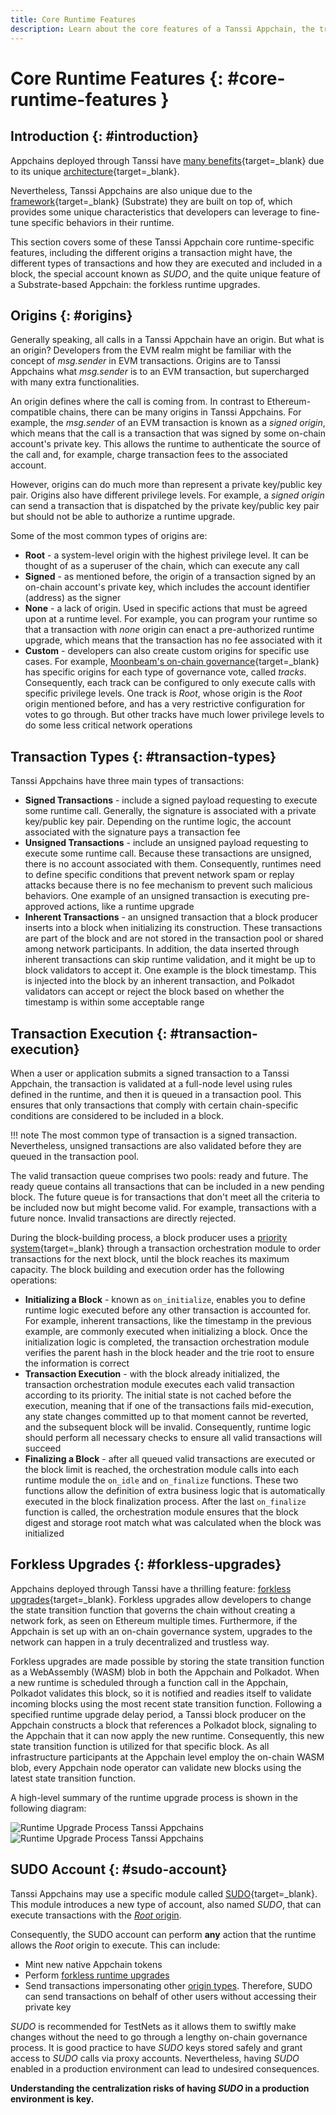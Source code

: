 ```yaml
---
title: Core Runtime Features
description: Learn about the core features of a Tanssi Appchain, the transactions types, how they are executed and included in a block, and the forkless runtime upgrades
---
```


# Core Runtime Features {: #core-runtime-features }

## Introduction {: #introduction}

Appchains deployed through Tanssi have [many benefits](/learn/tanssi/overview/#what-tanssi-provides){target=\_blank} due to its unique [architecture](/learn/tanssi/overview/#tanssi-architecture){target=\_blank}.

Nevertheless, Tanssi Appchains are also unique due to the [framework](/learn/framework/){target=\_blank} (Substrate) they are built on top of, which provides some unique characteristics that developers can leverage to fine-tune specific behaviors in their runtime.

This section covers some of these Tanssi Appchain core runtime-specific features, including the different origins a transaction might have, the different types of transactions and how they are executed and included in a block, the special account known as _SUDO_, and the quite unique feature of a Substrate-based Appchain: the forkless runtime upgrades.

## Origins {: #origins}

Generally speaking, all calls in a Tanssi Appchain have an origin. But what is an origin? Developers from the EVM realm might be familiar with the concept of _msg.sender_ in EVM transactions. Origins are to Tanssi Appchains what _msg.sender_ is to an EVM transaction, but supercharged with many extra functionalities.

An origin defines where the call is coming from. In contrast to Ethereum-compatible chains, there can be many origins in Tanssi Appchains. For example, the _msg.sender_ of an EVM transaction is known as a _signed origin_, which means that the call is a transaction that was signed by some on-chain account's private key. This allows the runtime to authenticate the source of the call and, for example, charge transaction fees to the associated account.

However, origins can do much more than represent a private key/public key pair. Origins also have different privilege levels. For example, a _signed origin_ can send a transaction that is dispatched by the private key/public key pair but should not be able to authorize a runtime upgrade. 

Some of the most common types of origins are:

- **Root** - a system-level origin with the highest privilege level. It can be thought of as a superuser of the chain, which can execute any call
- **Signed** - as mentioned before, the origin of a transaction signed by an on-chain account's private key, which includes the account identifier (address) as the signer
- **None** - a lack of origin. Used in specific actions that must be agreed upon at a runtime level. For example, you can program your runtime so that a transaction with _none_  origin can enact a pre-authorized runtime upgrade, which means that the transaction has no fee associated with it
- **Custom** - developers can also create custom origins for specific use cases. For example, [Moonbeam's on-chain governance](https://docs.moonbeam.network/learn/features/governance/){target=\_blank} has specific origins for each type of governance vote, called _tracks_. Consequently, each track can be configured to only execute calls with specific privilege levels. One track is _Root_, whose origin is the _Root_ origin mentioned before, and has a very restrictive configuration for votes to go through. But other tracks have much lower privilege levels to do some less critical network operations

## Transaction Types {: #transaction-types}

Tanssi Appchains have three main types of transactions:

- **Signed Transactions** - include a signed payload requesting to execute some runtime call. Generally, the signature is associated with a private key/public key pair. Depending on the runtime logic, the account associated with the signature pays a transaction fee
- **Unsigned Transactions** - include an unsigned payload requesting to execute some runtime call. Because these transactions are unsigned, there is no account associated with them. Consequently, runtimes need to define specific conditions that prevent network spam or replay attacks because there is no fee mechanism to prevent such malicious behaviors. One example of an unsigned transaction is executing pre-approved actions, like a runtime upgrade
- **Inherent Transactions** - an unsigned transaction that a block producer inserts into a block when initializing its construction. These transactions are part of the block and are not stored in the transaction pool or shared among network participants. In addition, the data inserted through inherent transactions can skip runtime validation, and it might be up to block validators to accept it. One example is the block timestamp. This is injected into the block by an inherent transaction, and Polkadot validators can accept or reject the block based on whether the timestamp is within some acceptable range

## Transaction Execution {: #transaction-execution}

When a user or application submits a signed transaction to a Tanssi Appchain, the transaction is validated at a full-node level using rules defined in the runtime, and then it is queued in a transaction pool. This ensures that only transactions that comply with certain chain-specific conditions are considered to be included in a block.

!!! note
    The most common type of transaction is a signed transaction. Nevertheless, unsigned transactions are also validated before they are queued in the transaction pool.

The valid transaction queue comprises two pools: ready and future. The ready queue contains all transactions that can be included in a new pending block. The future queue is for transactions that don't meet all the criteria to be included now but might become valid. For example, transactions with a future nonce. Invalid transactions are directly rejected.

During the block-building process, a block producer uses a [priority system](https://github.com/paritytech/substrate/blob/fb24fda76d613305ebb2e5728c75362c94b64aa1/frame/transaction-payment/src/lib.rs#L614-L681){target=\_blank} through a transaction orchestration module to order transactions for the next block, until the block reaches its maximum capacity. The block building and execution order has the following operations:

- **Initializing a Block** - known as `on_initialize`,  enables you to define runtime logic executed before any other transaction is accounted for. For example, inherent transactions, like the timestamp in the previous example, are commonly executed when initializing a block. Once the initialization logic is completed, the transaction orchestration module verifies the parent hash in the block header and the trie root to ensure the information is correct
- **Transaction Execution** - with the block already initialized, the transaction orchestration module executes each valid transaction according to its priority. The initial state is not cached before the execution, meaning that if one of the transactions fails mid-execution, any state changes committed up to that moment cannot be reverted, and the subsequent block will be invalid. Consequently, runtime logic should perform all necessary checks to ensure all valid transactions will succeed
- **Finalizing a Block** - after all queued valid transactions are executed or the block limit is reached, the orchestration module calls into each runtime module the `on_idle` and `on_finalize` functions. These two functions allow the definition of extra business logic that is automatically executed in the block finalization process. After the last `on_finalize` function is called, the orchestration module ensures that the block digest and storage root match what was calculated when the block was initialized

## Forkless Upgrades {: #forkless-upgrades}

Appchains deployed through Tanssi have a thrilling feature: [forkless upgrades](https://docs.substrate.io/maintain/runtime-upgrades/){target=\_blank}. Forkless upgrades allow developers to change the state transition function that governs the chain without creating a network fork, as seen on Ethereum multiple times. Furthermore, if the Appchain is set up with an on-chain governance system, upgrades to the network can happen in a truly decentralized and trustless way.

Forkless upgrades are made possible by storing the state transition function as a WebAssembly (WASM) blob in both the Appchain and Polkadot. When a new runtime is scheduled through a function call in the Appchain, Polkadot validates this block, so it is notified and readies itself to validate incoming blocks using the most recent state transition function. Following a specified runtime upgrade delay period, a Tanssi block producer on the Appchain constructs a block that references a Polkadot block, signaling to the Appchain that it can now apply the new runtime. Consequently, this new state transition function is utilized for that specific block. As all infrastructure participants at the Appchain level employ the on-chain WASM blob, every Appchain node operator can validate new blocks using the latest state transition function.

A high-level summary of the runtime upgrade process is shown in the following diagram:

![Runtime Upgrade Process Tanssi Appchains](/images/learn/appchains/runtime-features/dark-runtime-features-1.webp#only-dark)
![Runtime Upgrade Process Tanssi Appchains](/images/learn/appchains/runtime-features/light-runtime-features-1.webp#only-light)

## SUDO Account {: #sudo-account}

Tanssi Appchains may use a specific module called [SUDO](https://paritytech.github.io/polkadot-sdk/master/pallet_sudo/pallet/struct.Pallet.html){target=\_blank}. This module introduces a new type of account, also named _SUDO_, that can execute transactions with the [_Root_ origin](#origins).

Consequently, the SUDO account can perform **any** action that the runtime allows the _Root_ origin to execute. This can include:

- Mint new native Appchain tokens
- Perform [forkless runtime upgrades](#forkless-upgrades)
- Send transactions impersonating other [origin types](#origins). Therefore, SUDO can send transactions on behalf of other users without accessing their private key

_SUDO_ is recommended for TestNets as it allows them to swiftly make changes without the need to go through a lengthy on-chain governance process. It is good practice to have _SUDO_ keys stored safely and grant access to _SUDO_ calls via proxy accounts. Nevertheless, having _SUDO_ enabled in a production environment can lead to undesired consequences.

**Understanding the centralization risks of having _SUDO_ in a production environment is key.**